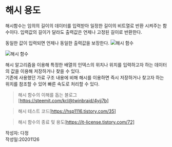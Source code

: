 # 해시 용도  
해시함수는 임의의 길이의 데이터를 입력받아 일정한 길이의 비트열로 반환 시켜주는 함수이다.
입력값의 길이가 달라도 출력값은 언제나 고정된 길이로 반환한다.

동일한 값이 입력되면 언제나 동일한 출력값을 보장한다.
![해시 함수](https://mblogthumb-phinf.pstatic.net/MjAxOTAzMjJfMjYg/MDAxNTUzMjIwMzYzMTE2.TQeW3SfdAe99ECoDauI1ELA7ss-0NZXVYksxdUOjI9Mg.W0Xq8gdPOiJmVBXfwvf0C13EA7uRvojYJ_1d0mmCc2cg.PNG.mage7th/image.png?type=w800)

![해시 함수](https://img1.daumcdn.net/thumb/R1280x0/?scode=mtistory2&fname=https%3A%2F%2Fblog.kakaocdn.net%2Fdn%2FE9RE2%2FbtqzwZAzPlB%2Fyc6tK5EgB8nxfnsFmgtkmK%2Fimg.png)  

해시 알고리즘을 이용해 특정한 배열의 인덱스의 위치나 위치를 입력하고자 하는 데이터의 값을 이용해 저장하거나 찾을 수 있다.  
기존에 사용했던 가료 구조 내용에 비해 해시를 이용하면 즉시 저장하거나 찾고자 하는 위치를 참조할 수 있어 빠른 속도로 처리할 수 있다.  

> 해시 함수의 이해를 돕는 블로그 [https://steemit.com/kr/@twinbraid/4yjj7b]  
  
> 해시 테스트 코드[https://hsp1116.tistory.com/35]  

> 해시 함수의 종료 및 용도[https://it-license.tistory.com/72]  

작성자: 다정  
작성일:20201126
